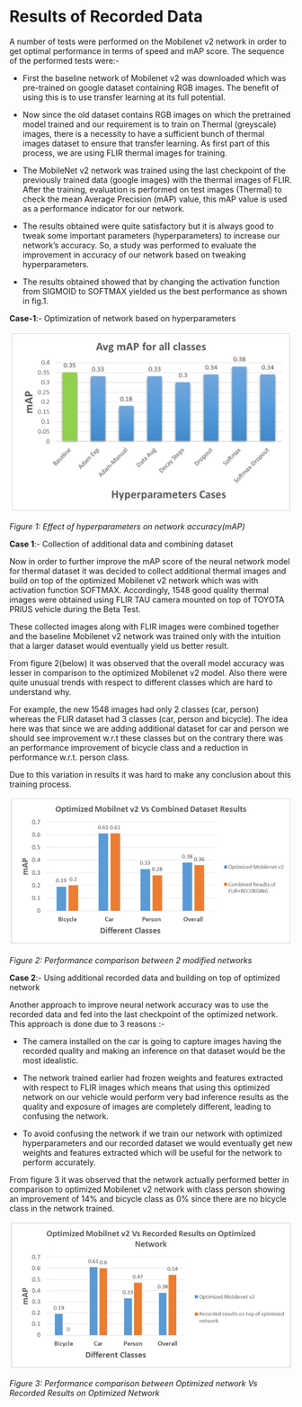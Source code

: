 # Results of Recorded Data

A number of tests were performed on the Mobilenet v2 network in order to get optimal performance in terms of speed and mAP score. The sequence of the performed tests were:-

- First the baseline network of Mobilenet v2 was downloaded which was pre-trained on google dataset containing RGB images. The benefit of using this is to use transfer learning at its full potential.
- Now since the old dataset contains RGB images on which the pretrained model trained and our requirement is to train on Thermal (greyscale) images, there is a necessity to have a sufficient bunch of thermal images dataset to ensure that transfer learning. As first part of this process, we are using FLIR thermal images for training.

- The MobileNet v2 network was trained using the last checkpoint of the previously trained data (google images) with the thermal images of FLIR. After the training, evaluation is performed on test images (Thermal) to check the mean Average Precision (mAP) value, this mAP value is used as a performance indicator for our network.
- The results obtained were quite satisfactory but it is always good to tweak some important parameters (hyperparameters) to increase our network’s accuracy. So, a study was performed to evaluate the improvement in accuracy of our network based on tweaking hyperparameters.

- The results obtained showed that by changing the activation function from SIGMOID to SOFTMAX yielded us the best performance as shown in fig.1.

 

**Case-1**:- Optimization of network based on hyperparameters

![img](doc_images/hyperparameters.jpeg)

*Figure 1: Effect of hyperparameters on network accuracy(mAP)*

**Case 1**:- Collection of additional data and combining dataset 

Now in order to further improve the mAP score of the neural network model for thermal dataset it was decided to collect additional thermal images and build on top of the optimized Mobilenet v2 network which was with activation function SOFTMAX. Accordingly, 1548 good quality thermal images were obtained using FLIR TAU camera mounted on top of TOYOTA PRIUS vehicle during the Beta Test.

These collected images along with FLIR images were combined together and the baseline Mobilenet v2 network was trained only with the intuition that a larger dataset would eventually yield us better result.

From figure 2(below) it was observed that the overall model accuracy was lesser in comparison to the optimized Mobilenet v2 model. Also there were quite unusual trends with respect to different classes which are hard to understand why.

For example, the new 1548 images had only 2 classes (car, person) whereas the FLIR dataset had 3 classes (car, person and bicycle). The idea here was that since we are adding additional dataset for car and person we should see improvement w.r.t these classes but on the contrary there was an performance improvement of bicycle class and a reduction in performance w.r.t. person class. 

Due to this variation in results it was hard to make any conclusion about this training process.

![img](doc_images/combined_results.jpeg)

*Figure 2: Performance comparison between 2 modified networks*

**Case 2**:- Using additional recorded data and building on top of optimized network

Another approach to improve neural network accuracy was to use the recorded data and fed into the last checkpoint of the optimized network. This approach is done due to 3 reasons :- 

- The camera installed on the car is going to capture images having the recorded quality and making an inference on that dataset would be the most idealistic. 
- The network trained earlier had frozen weights and features extracted with respect to FLIR images which means that using this optimized network on our vehicle would perform very bad inference results as the quality and exposure of images are completely different, leading to confusing the network.

- To avoid confusing the network if we train our network with optimized hyperparameters and our recorded dataset we would eventually get new weights and features extracted which will be useful for the network to perform accurately.

From figure 3 it was observed that the network actually performed better in comparison to optimized Mobilenet v2 network with class person showing an improvement of 14% and bicycle class as 0% since there are no bicycle class in the network trained.

![img](doc_images/recorded_results.jpeg)

*Figure 3: Performance comparison between Optimized network Vs Recorded Results on Optimized Network*

 

 

 